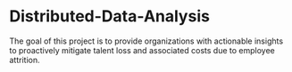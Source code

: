 # Distributed-Data-Analysis
The goal of this project is to provide organizations with actionable insights to proactively mitigate talent loss and associated costs due to employee attrition.
